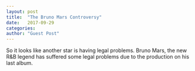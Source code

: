 ```yaml
---
layout: post
title:  "The Bruno Mars Controversy"
date:   2017-09-29
categories: 
author: "Guest Post"
---
```


So it looks like another star is having legal problems. Bruno Mars, the new R&B legend has suffered some legal problems due to the production on his last album. 

